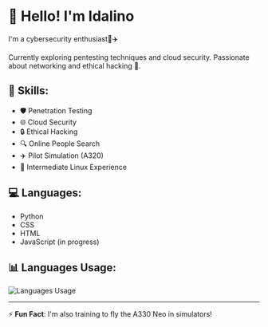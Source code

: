 # 👋 Hello! I'm Idalino 

I'm a cybersecurity enthusiast🚀✈️

Currently exploring pentesting techniques and cloud security. Passionate about networking and ethical hacking 🔐.

## 🔧 **Skills**:
- 🛡️ Penetration Testing
- 🌐 Cloud Security
- 🔒 Ethical Hacking
- 🔍 Online People Search
- ✈️ Pilot Simulation (A320)
- 🐧 Intermediate Linux Experience

## 💻 **Languages**:
- Python
- CSS
- HTML
- JavaScript (in progress)

## 📊 **Languages Usage**:
![Languages Usage](https://example.com/languages-usage-chart)

---
⚡ **Fun Fact**: I'm also training to fly the A330 Neo in simulators!
